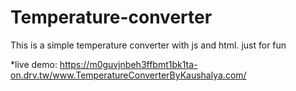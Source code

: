 # Temperature-converter
This is a simple temperature converter with js and html. just for fun

*live demo: https://m0guvjnbeh3ffbmt1bk1ta-on.drv.tw/www.TemperatureConverterByKaushalya.com/
